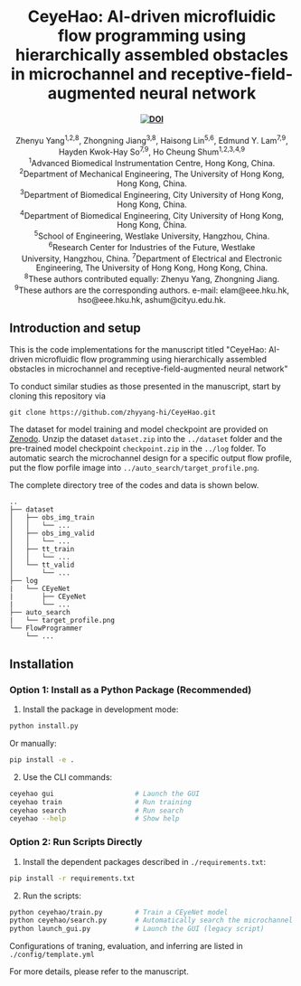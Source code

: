 <h1 align="center">CeyeHao: AI-driven microfluidic flow programming using hierarchically assembled obstacles in microchannel and receptive-field-augmented neural network</h1>
<h4 align="center"><a href="https://doi.org/10.5281/zenodo.13363708"><img src="https://zenodo.org/badge/DOI/10.5281/zenodo.13363708.svg" alt="DOI"></a></h4>
</h4>
<div align="center">
Zhenyu Yang<sup>1,2,8</sup>, Zhongning Jiang<sup>3,8</sup>, Haisong Lin<sup>5,6</sup>, Edmund Y. Lam<sup>7,9</sup>, Hayden Kwok-Hay So<sup>7,9</sup>, Ho Cheung Shum<sup>1,2,3,4,9</sup>
</div>
<div align="center">
  <sup>1</sup>Advanced Biomedical Instrumentation Centre, Hong Kong, China. <br>
  <sup>2</sup>Department of Mechanical Engineering, The University of Hong Kong, Hong Kong, China.<br>
  <sup>3</sup>Department of Biomedical Engineering, City University of Hong Kong, Hong Kong, China.<br>
  <sup>4</sup>Department of Biomedical Engineering, City University of Hong Kong, Hong Kong, China.<br>
  <sup>5</sup>School of Engineering, Westlake University, Hangzhou, China.<br>
  <sup>6</sup>Research Center for Industries of the Future, Westlake <br>University, Hangzhou, China.
  <sup>7</sup>Department of Electrical and Electronic Engineering, The University of Hong Kong, Hong Kong, China.<br>
  <sup>8</sup>These authors contributed equally: Zhenyu Yang, Zhongning Jiang.<br>
  <sup>9</sup>These authors are the corresponding authors. e-mail: elam@eee.hku.hk, hso@eee.hku.hk, ashum@cityu.edu.hk.
</div>

## Introduction and setup
This is the code implementations for the manuscript titled "CeyeHao: AI-driven microfluidic flow programming using hierarchically assembled obstacles in microchannel and receptive-field-augmented neural network"

To conduct similar studies as those presented in the manuscript, start by cloning this repository via
```
git clone https://github.com/zhyyang-hi/CeyeHao.git
```

The dataset for model training and model checkpoint are provided on [Zenodo](https://zenodo.org/records/13363708). Unzip the dataset `dataset.zip` into the `../dataset` folder and the pre-trained model checkpoint `checkpoint.zip` in the `../log` folder. To automatic search the microchannel design for a specific output flow profile, put the flow porfile image into `../auto_search/target_profile.png`.

The complete directory tree of the codes and data is shown below. 
```
..
├── dataset
│   ├── obs_img_train
│   │   └── ...
│   ├── obs_img_valid
│   │   └── ...
│   ├── tt_train
│   │   └── ...
│   └── tt_valid
│       └── ...
├── log
|   └── CEyeNet
|       ├── CEyeNet
|       └── ...
├── auto_search
|   └── target_profile.png
└── FlowProgrammer
    └── ...
```

## Installation

### Option 1: Install as a Python Package (Recommended)

1. Install the package in development mode:
```bash
python install.py
```

Or manually:
```bash
pip install -e .
```

2. Use the CLI commands:
```bash
ceyehao gui                    # Launch the GUI
ceyehao train                  # Run training
ceyehao search                 # Run search
ceyehao --help                 # Show help
```

### Option 2: Run Scripts Directly

1. Install the dependent packages described in `./requirements.txt`:
```bash
pip install -r requirements.txt
```

2. Run the scripts:
```bash
python ceyehao/train.py        # Train a CEyeNet model
python ceyehao/search.py       # Automatically search the microchannel design
python launch_gui.py           # Launch the GUI (legacy script)
```


Configurations of traning, evaluation, and inferring are listed in `./config/template.yml` 

For more details, please refer to the manuscript. 
